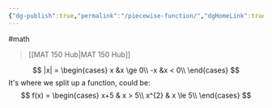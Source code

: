 ```yaml
---
{"dg-publish":true,"permalink":"/piecewise-function/","dgHomeLink":true,"dgPassFrontmatter":false}
---
```


#math 
> [[MAT 150 Hub|MAT 150 Hub]]

$$
|x| = \begin{cases}  
x &x \ge 0\\
-x &x < 0\\
\end{cases}
$$
It's where we split up a function, could be:
$$
f(x) = \begin{cases} 
x+5 & x > 5\\
x^{2} & x \le 5\\
\end{cases}
$$